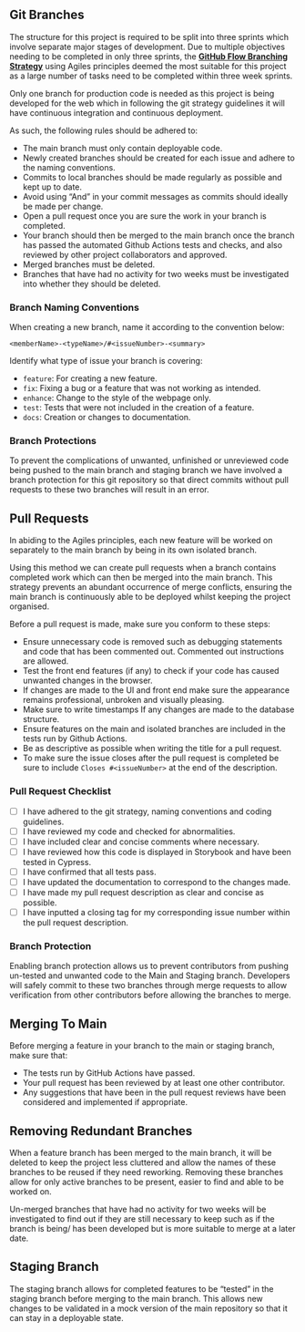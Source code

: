 ## Git Branches


The structure for this project is required to be split into three sprints which involve separate major stages of development. Due to multiple objectives needing to be completed in only three sprints, the [**GitHub Flow Branching Strategy**](https://docs.github.com/en/get-started/quickstart/github-flow) using Agiles principles deemed the most suitable for this project as a large number of tasks need to be completed within three week sprints.

Only one branch for production code is needed as this project is being developed for the web which in following the git strategy guidelines it will have continuous integration and continuous deployment. 

As such, the following rules should be adhered to:

- The main branch must only contain deployable code.
- Newly created branches should be created for each issue and adhere to the naming conventions.
- Commits to local branches should be made regularly as possible and kept up to date.
- Avoid using “And” in your commit messages as commits should ideally be made per change.
- Open a pull request once you are sure the work in your branch is completed.
- Your branch should then be merged to the main branch once the branch has passed the automated Github Actions tests and checks, and also reviewed by other project collaborators and approved.
- Merged branches must be deleted.
- Branches that have had no activity for two weeks must be investigated into whether they should be deleted.

### Branch Naming Conventions

When creating a new branch, name it according to the convention below:

`<memberName>-<typeName>/#<issueNumber>-<summary>`

Identify what type of issue your branch is covering:

- `feature`: For creating a new feature.
- `fix`: Fixing a bug or a feature that was not working as intended.
- `enhance`: Change to the style of the webpage only.
- `test`: Tests that were not included in the creation of a feature.
- `docs`: Creation or changes to documentation.

### Branch Protections

To prevent the complications of unwanted, unfinished or unreviewed code being pushed to the main branch and staging branch we have involved a branch protection for this git repository so that direct commits without pull requests to these two branches will result in an error.

## Pull Requests

In abiding to the Agiles principles, each new feature will be worked on separately to the main branch by being in its own isolated branch.

Using this method we can create pull requests when a branch contains completed work which can then be merged into the main branch. This strategy prevents an abundant occurrence of merge conflicts, ensuring the main branch is continuously able to be deployed whilst keeping the project organised.

Before a pull request is made, make sure you conform to these steps:

- Ensure unnecessary code is removed such as debugging statements and code that has been commented out. Commented out instructions are allowed.
- Test the front end features (if any) to check if your code has caused unwanted changes in the browser.
- If changes are made to the UI and front end make sure the appearance remains professional, unbroken and visually pleasing. 
- Make sure to write timestamps If any changes are made to the database structure.
- Ensure features on the main and isolated branches are included in the tests run by Github Actions.
- Be as descriptive as possible when writing the title for a pull request.
- To make sure the issue closes after the pull request is completed be sure to include `Closes #<issueNumber>` at the end of the description.

### Pull Request Checklist

- [ ] I have adhered to the git strategy, naming conventions and coding guidelines.
- [ ] I have reviewed my code and checked for abnormalities.
- [ ] I have included clear and concise comments where necessary.
- [ ] I have reviewed how this code is displayed in Storybook and have been tested in Cypress.
- [ ] I have confirmed that all tests pass.
- [ ] I have updated the documentation to correspond to the changes made.
- [ ] I have made my pull request description as clear and concise as possible.
- [ ] I have inputted a closing tag for my corresponding issue number within the pull request description.

### Branch Protection

Enabling branch protection allows us to prevent contributors from pushing un-tested and unwanted code to the Main and Staging branch. Developers will safely commit to these two branches through merge requests to allow verification from other contributors before allowing the branches to merge.

## Merging To Main

Before merging a feature in your branch to the main or staging branch, make sure that:

- The tests run by GitHub Actions have passed.
- Your pull request has been reviewed by at least one other contributor.
- Any suggestions that have been in the pull request reviews have been considered and implemented if appropriate.

## Removing Redundant Branches

When a feature branch has been merged to the main branch, it will be deleted to keep the project less cluttered and allow the names of these branches to be reused if they need reworking. Removing these branches allow for only active branches to be present, easier to find and able to be worked on.

Un-merged branches that have had no activity for two weeks will be investigated to find out if they are still necessary to keep such as if the branch is being/ has been developed but is more suitable to merge at a later date.

## Staging Branch

The staging branch allows for completed features to be “tested” in the staging branch before merging to the main branch. This allows new changes to be validated in a mock version of the main repository so that it can stay in a deployable state.

